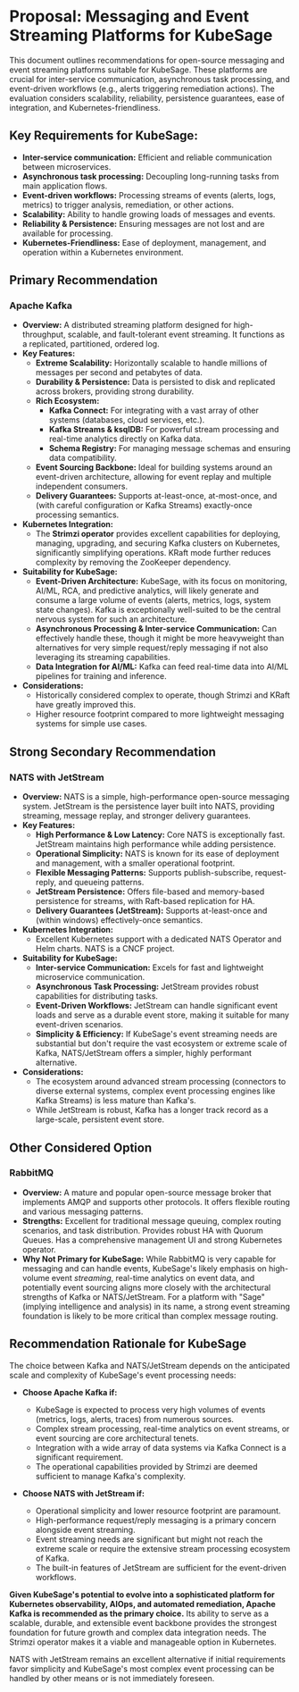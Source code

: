 # Proposal: Messaging and Event Streaming Platforms for KubeSage

This document outlines recommendations for open-source messaging and event streaming platforms suitable for KubeSage. These platforms are crucial for inter-service communication, asynchronous task processing, and event-driven workflows (e.g., alerts triggering remediation actions). The evaluation considers scalability, reliability, persistence guarantees, ease of integration, and Kubernetes-friendliness.

## Key Requirements for KubeSage:

*   **Inter-service communication:** Efficient and reliable communication between microservices.
*   **Asynchronous task processing:** Decoupling long-running tasks from main application flows.
*   **Event-driven workflows:** Processing streams of events (alerts, logs, metrics) to trigger analysis, remediation, or other actions.
*   **Scalability:** Ability to handle growing loads of messages and events.
*   **Reliability & Persistence:** Ensuring messages are not lost and are available for processing.
*   **Kubernetes-Friendliness:** Ease of deployment, management, and operation within a Kubernetes environment.

## Primary Recommendation

### Apache Kafka

*   **Overview:** A distributed streaming platform designed for high-throughput, scalable, and fault-tolerant event streaming. It functions as a replicated, partitioned, ordered log.
*   **Key Features:**
    *   **Extreme Scalability:** Horizontally scalable to handle millions of messages per second and petabytes of data.
    *   **Durability & Persistence:** Data is persisted to disk and replicated across brokers, providing strong durability.
    *   **Rich Ecosystem:**
        *   **Kafka Connect:** For integrating with a vast array of other systems (databases, cloud services, etc.).
        *   **Kafka Streams & ksqlDB:** For powerful stream processing and real-time analytics directly on Kafka data.
        *   **Schema Registry:** For managing message schemas and ensuring data compatibility.
    *   **Event Sourcing Backbone:** Ideal for building systems around an event-driven architecture, allowing for event replay and multiple independent consumers.
    *   **Delivery Guarantees:** Supports at-least-once, at-most-once, and (with careful configuration or Kafka Streams) exactly-once processing semantics.
*   **Kubernetes Integration:**
    *   The **Strimzi operator** provides excellent capabilities for deploying, managing, upgrading, and securing Kafka clusters on Kubernetes, significantly simplifying operations. KRaft mode further reduces complexity by removing the ZooKeeper dependency.
*   **Suitability for KubeSage:**
    *   **Event-Driven Architecture:** KubeSage, with its focus on monitoring, AI/ML, RCA, and predictive analytics, will likely generate and consume a large volume of events (alerts, metrics, logs, system state changes). Kafka is exceptionally well-suited to be the central nervous system for such an architecture.
    *   **Asynchronous Processing & Inter-service Communication:** Can effectively handle these, though it might be more heavyweight than alternatives for very simple request/reply messaging if not also leveraging its streaming capabilities.
    *   **Data Integration for AI/ML:** Kafka can feed real-time data into AI/ML pipelines for training and inference.
*   **Considerations:**
    *   Historically considered complex to operate, though Strimzi and KRaft have greatly improved this.
    *   Higher resource footprint compared to more lightweight messaging systems for simple use cases.

## Strong Secondary Recommendation

### NATS with JetStream

*   **Overview:** NATS is a simple, high-performance open-source messaging system. JetStream is the persistence layer built into NATS, providing streaming, message replay, and stronger delivery guarantees.
*   **Key Features:**
    *   **High Performance & Low Latency:** Core NATS is exceptionally fast. JetStream maintains high performance while adding persistence.
    *   **Operational Simplicity:** NATS is known for its ease of deployment and management, with a smaller operational footprint.
    *   **Flexible Messaging Patterns:** Supports publish-subscribe, request-reply, and queueing patterns.
    *   **JetStream Persistence:** Offers file-based and memory-based persistence for streams, with Raft-based replication for HA.
    *   **Delivery Guarantees (JetStream):** Supports at-least-once and (within windows) effectively-once semantics.
*   **Kubernetes Integration:**
    *   Excellent Kubernetes support with a dedicated NATS Operator and Helm charts. NATS is a CNCF project.
*   **Suitability for KubeSage:**
    *   **Inter-service Communication:** Excels for fast and lightweight microservice communication.
    *   **Asynchronous Task Processing:** JetStream provides robust capabilities for distributing tasks.
    *   **Event-Driven Workflows:** JetStream can handle significant event loads and serve as a durable event store, making it suitable for many event-driven scenarios.
    *   **Simplicity & Efficiency:** If KubeSage's event streaming needs are substantial but don't require the vast ecosystem or extreme scale of Kafka, NATS/JetStream offers a simpler, highly performant alternative.
*   **Considerations:**
    *   The ecosystem around advanced stream processing (connectors to diverse external systems, complex event processing engines like Kafka Streams) is less mature than Kafka's.
    *   While JetStream is robust, Kafka has a longer track record as a large-scale, persistent event store.

## Other Considered Option

### RabbitMQ

*   **Overview:** A mature and popular open-source message broker that implements AMQP and supports other protocols. It offers flexible routing and various messaging patterns.
*   **Strengths:** Excellent for traditional message queuing, complex routing scenarios, and task distribution. Provides robust HA with Quorum Queues. Has a comprehensive management UI and strong Kubernetes operator.
*   **Why Not Primary for KubeSage:** While RabbitMQ is very capable for messaging and can handle events, KubeSage's likely emphasis on high-volume event *streaming*, real-time analytics on event data, and potentially event sourcing aligns more closely with the architectural strengths of Kafka or NATS/JetStream. For a platform with "Sage" (implying intelligence and analysis) in its name, a strong event streaming foundation is likely to be more critical than complex message routing.

## Recommendation Rationale for KubeSage

The choice between Kafka and NATS/JetStream depends on the anticipated scale and complexity of KubeSage's event processing needs:

*   **Choose Apache Kafka if:**
    *   KubeSage is expected to process very high volumes of events (metrics, logs, alerts, traces) from numerous sources.
    *   Complex stream processing, real-time analytics on event streams, or event sourcing are core architectural tenets.
    *   Integration with a wide array of data systems via Kafka Connect is a significant requirement.
    *   The operational capabilities provided by Strimzi are deemed sufficient to manage Kafka's complexity.

*   **Choose NATS with JetStream if:**
    *   Operational simplicity and lower resource footprint are paramount.
    *   High-performance request/reply messaging is a primary concern alongside event streaming.
    *   Event streaming needs are significant but might not reach the extreme scale or require the extensive stream processing ecosystem of Kafka.
    *   The built-in features of JetStream are sufficient for the event-driven workflows.

**Given KubeSage's potential to evolve into a sophisticated platform for Kubernetes observability, AIOps, and automated remediation, Apache Kafka is recommended as the primary choice.** Its ability to serve as a scalable, durable, and extensible event backbone provides the strongest foundation for future growth and complex data integration needs. The Strimzi operator makes it a viable and manageable option in Kubernetes.

NATS with JetStream remains an excellent alternative if initial requirements favor simplicity and KubeSage's most complex event processing can be handled by other means or is not immediately foreseen.
